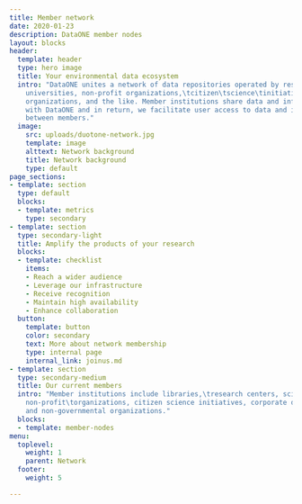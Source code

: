 ```yaml
---
title: Member network
date: 2020-01-23
description: DataONE member nodes
layout: blocks
header:
  template: header
  type: hero image
  title: Your environmental data ecosystem
  intro: "DataONE unites a network of data repositories operated by research centers,
    universities, non-profit organizations,\tcitizen\tscience\tinitiatives, government\tand\tnon-government
    organizations, and the like. Member institutions share data and infrastructure
    with DataONE and in return, we facilitate user access to data and interoperability
    between members."
  image:
    src: uploads/duotone-network.jpg
    template: image
    alttext: Network background
    title: Network background
    type: default
page_sections:
- template: section
  type: default
  blocks:
  - template: metrics
    type: secondary
- template: section
  type: secondary-light
  title: Amplify the products of your research
  blocks:
  - template: checklist
    items:
    - Reach a wider audience
    - Leverage our infrastructure
    - Receive recognition
    - Maintain high availability
    - Enhance collaboration
  button:
    template: button
    color: secondary
    text: More about network membership
    type: internal page
    internal_link: joinus.md
- template: section
  type: secondary-medium
  title: Our current members
  intro: "Member institutions include libraries,\tresearch centers, scientific consortia,\tuniversities,\tmuseums,
    non-profit\torganizations, citizen science initiatives, corporate divisions and\tgovernmental
    and non-governmental organizations."
  blocks:
  - template: member-nodes
menu:
  toplevel:
    weight: 1
    parent: Network
  footer:
    weight: 5

---
```


